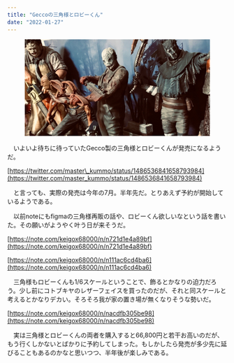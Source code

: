 ```yaml
---
title: "Geccoの三角様とロビーくん"
date: "2022-01-27"
---
```


<figure>

![](assets/n2524fcaab976_0ab0bc8314ce43a9a52ba7e7c71d8135.jpeg)

</figure>

　いよいよ待ちに待っていたGecco製の三角様とロビーくんが発売になるようだ。

[https://twitter.com/master\_kummo/status/1486536841658793984](https://twitter.com/master_kummo/status/1486536841658793984)

　と言っても、実際の発売は今年の7月。半年先だ。とりあえず予約が開始しているようである。

　以前noteにもfigmaの三角様再販の話や、ロビーくん欲しいなという話を書いた。その願いがようやく叶う日が来そうだ。

[https://note.com/keigox68000/n/n721d1e4a89bf](https://note.com/keigox68000/n/n721d1e4a89bf)

[https://note.com/keigox68000/n/n111ac6cd4ba6](https://note.com/keigox68000/n/n111ac6cd4ba6)

　三角様もロビーくんも1/6スケールということで、飾るとかなりの迫力だろう。少し前にコトブキヤのレザーフェイスを買ったのだが、それと同スケールと考えるとかなりデカい。そろそろ我が家の置き場が無くなりそうな勢いだ。

[https://note.com/keigox68000/n/nacdfb305be98](https://note.com/keigox68000/n/nacdfb305be98)

　実は三角様とロビーくんの両者を購入すると66,800円と若干お高いのだが、もう行くしかないとばかりに予約してしまった。もしかしたら発売が多少先に延びることもあるのかなと思いつつ、半年後が楽しみである。

